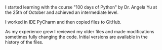 I started learning with the course "100 days of Python" by Dr. Angela Yu at the 25th of October and achieved an intermediate level. 

I worked in IDE PyCharm and then copied files to GitHub.

As my experience grew I reviewed my older files and made modifications sometimes fully changing the code. Initial versions are available in the history of the files. 

